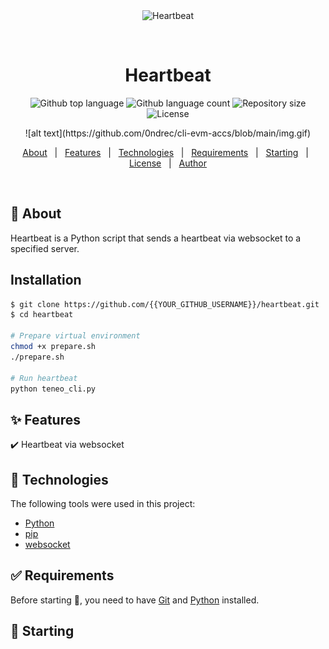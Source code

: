 <div align="center" id="top"> 
  <img src="./.github/app.gif" alt="Heartbeat" />

  &#xa0;

  <!-- <a href="https://heartbeat.netlify.app">Demo</a> -->
</div>

<h1 align="center">Heartbeat</h1>

<p align="center">
  <img alt="Github top language" src="https://img.shields.io/github/languages/top/{{YOUR_GITHUB_USERNAME}}/heartbeat?color=56BEB8">

  <img alt="Github language count" src="https://img.shields.io/github/languages/count/{{YOUR_GITHUB_USERNAME}}/heartbeat?color=56BEB8">

  <img alt="Repository size" src="https://img.shields.io/github/repo-size/{{YOUR_GITHUB_USERNAME}}/heartbeat?color=56BEB8">

  <img alt="License" src="https://img.shields.io/github/license/{{YOUR_GITHUB_USERNAME}}/heartbeat?color=56BEB8">

</p>

<div align="center">
	![alt text](https://github.com/0ndrec/cli-evm-accs/blob/main/img.gif)
</div>

<!-- Status -->

<!-- <h4 align="center"> 
	Heartbeat  Under construction...  
</h4> 

<hr> -->

<p align="center">
  <a href="#dart-about">About</a> &#xa0; | &#xa0; 
  <a href="#sparkles-features">Features</a> &#xa0; | &#xa0;
  <a href="#rocket-technologies">Technologies</a> &#xa0; | &#xa0;
  <a href="#white_check_mark-requirements">Requirements</a> &#xa0; | &#xa0;
  <a href="#checkered_flag-starting">Starting</a> &#xa0; | &#xa0;
  <a href="#memo-license">License</a> &#xa0; | &#xa0;
  <a href="https://github.com/{{YOUR_GITHUB_USERNAME}}" target="_blank">Author</a>
</p>

<br>

## :dart: About ##

Heartbeat is a Python script that sends a heartbeat via websocket to a specified server.

## Installation ##

```bash
$ git clone https://github.com/{{YOUR_GITHUB_USERNAME}}/heartbeat.git
$ cd heartbeat

# Prepare virtual environment
chmod +x prepare.sh
./prepare.sh

# Run heartbeat
python teneo_cli.py

```

## :sparkles: Features ##

:heavy_check_mark: Heartbeat via websocket

## :rocket: Technologies ##

The following tools were used in this project:

- [Python](https://www.python.org/)
- [pip](https://pypi.org/project/pip/)
- [websocket](https://pypi.org/project/websocket-client/)

## :white_check_mark: Requirements ##

Before starting :checkered_flag:, you need to have [Git](https://git-scm.com) and [Python](https://www.python.org/) installed.

## :checkered_flag: Starting ##

